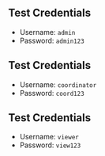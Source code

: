 ## Test Credentials
- Username: `admin`
- Password: `admin123`

## Test Credentials
- Username: `coordinator`
- Password: `coord123`

## Test Credentials
- Username: `viewer`
- Password: `view123`
